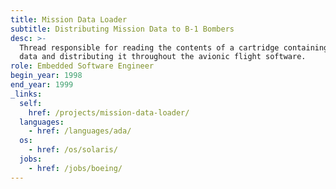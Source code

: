 ```yaml
---
title: Mission Data Loader
subtitle: Distributing Mission Data to B-1 Bombers
desc: >-
  Thread responsible for reading the contents of a cartridge containing mission
  data and distributing it throughout the avionic flight software.
role: Embedded Software Engineer
begin_year: 1998
end_year: 1999
_links:
  self:
    href: /projects/mission-data-loader/
  languages:
    - href: /languages/ada/
  os:
    - href: /os/solaris/
  jobs:
    - href: /jobs/boeing/
---
```

